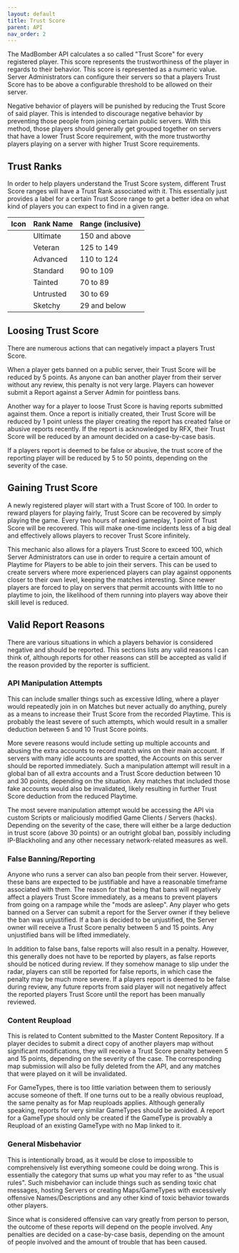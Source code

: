 ```yaml
---
layout: default
title: Trust Score
parent: API
nav_order: 2
---
```


The MadBomber API calculates a so called "Trust Score" for every registered player. This score represents the trustworthiness of the player in regards to their behavior. This score is represented as a numeric value. Server Administrators can configure their servers so that a players Trust Score has to be above a configurable threshold to be allowed on their server.

Negative behavior of players will be punished by reducing the Trust Score of said player. This is intended to discourage negative behavior by preventing those people from joining certain public servers. With this method, those players should generally get grouped together on servers that have a lower Trust Score requirement, with the more trustworthy players playing on a server with higher Trust Score requirements.

Trust Ranks
-----------

In order to help players understand the Trust Score system, different Trust Score ranges will have a Trust Rank associated with it. This essentially just provides a label for a certain Trust Score range to get a better idea on what kind of players you can expect to find in a given range.

| Icon | Rank Name | Range (inclusive) |
|------|-----------|-------------------|
|      | Ultimate  | 150 and above     |
|      | Veteran   | 125 to 149        |
|      | Advanced  | 110 to 124        |
|      | Standard  | 90 to 109         |
|      | Tainted   | 70 to 89          |
|      | Untrusted | 30 to 69          |
|      | Sketchy   | 29 and below      |

Loosing Trust Score
-------------------

There are numerous actions that can negatively impact a players Trust Score.

When a player gets banned on a public server, their Trust Score will be reduced by 5 points. As anyone can ban another player from their server without any review, this penalty is not very large. Players can however submit a Report against a Server Admin for pointless bans.

Another way for a player to loose Trust Score is having reports submitted against them. Once a report is initially created, their Trust Score will be reduced by 1 point unless the player creating the report has created false or abusive reports recently. If the report is acknowledged by RFX, their Trust Score will be reduced by an amount decided on a case-by-case basis.

If a players report is deemed to be false or abusive, the trust score of the reporting player will be reduced by 5 to 50 points, depending on the severity of the case.

Gaining Trust Score
-------------------

A newly registered player will start with a Trust Score of 100. In order to reward players for playing fairly, Trust Score can be recovered by simply playing the game. Every two hours of ranked gameplay, 1 point of Trust Score will be recovered. This will make one-time incidents less of a big deal and effectively allows players to recover Trust Score infinitely.

This mechanic also allows for a players Trust Score to exceed 100, which Server Administrators can use in order to require a certain amount of Playtime for Players to be able to join their servers. This can be used to create servers where more experienced players can play against opponents closer to their own level, keeping the matches interesting. Since newer players are forced to play on servers that permit accounts with little to no playtime to join, the likelihood of them running into players way above their skill level is reduced.

Valid Report Reasons
--------------------

There are various situations in which a players behavior is considered negative and should be reported. This sections lists any valid reasons I can think of, although reports for other reasons can still be accepted as valid if the reason provided by the reporter is sufficient.

### API Manipulation Attempts

This can include smaller things such as excessive Idling, where a player would repeatedly join in on Matches but never actually do anything, purely as a means to increase their Trust Score from the recorded Playtime. This is probably the least severe of such attempts, which would result in a smaller deduction between 5 and 10 Trust Score points.

More severe reasons would include setting up multiple accounts and abusing the extra accounts to record match wins on their main account. If servers with many idle accounts are spotted, the Accounts on this server should be reported immediately. Such a manipulation attempt will result in a global ban of all extra accounts and a Trust Score deduction between 10 and 30 points, depending on the situation. Any matches that included those fake accounts would also be invalidated, likely resulting in further Trust Score deduction from the reduced Playtime.

The most severe manipulation attempt would be accessing the API via custom Scripts or maliciously modified Game Clients / Servers (hacks). Depending on the severity of the case, there will either be a large deduction in trust score (above 30 points) or an outright global ban, possibly including IP-Blackholing and any other necessary network-related measures as well.

### False Banning/Reporting

Anyone who runs a server can also ban people from their server. However, these bans are expected to be justifiable and have a reasonable timeframe associated with them. The reason for that being that bans will negatively affect a players Trust Score immediately, as a means to prevent players from going on a rampage while the "mods are asleep". Any player who gets banned on a Server can submit a report for the Server owner if they believe the ban was unjustified. If a ban is decided to be unjustified, the Server owner will receive a Trust Score penalty between 5 and 15 points. Any unjustified bans will be lifted immediately.

In addition to false bans, false reports will also result in a penalty. However, this generally does not have to be reported by players, as false reports should be noticed during review. If they somehow manage to slip under the radar, players can still be reported for false reports, in which case the penalty may be much more severe. If a players report is deemed to be false during review, any future reports from said player will not negatively affect the reported players Trust Score until the report has been manually reviewed.

### Content Reupload

This is related to Content submitted to the Master Content Repository. If a player decides to submit a direct copy of another players map without significant modifications, they will receive a Trust Score penalty between 5 and 15 points, depending on the severity of the case. The corresponding map submission will also be fully deleted from the API, and any matches that were played on it will be invalidated.

For GameTypes, there is too little variation between them to seriously accuse someone of theft. If one turns out to be a really obvious reupload, the same penalty as for Map reuploads applies. Although generally speaking, reports for very similar GameTypes should be avoided. A report for a GameType should only be created if the GameType is provably a Reupload of an existing GameType with no Map linked to it.

### General Misbehavior

This is intentionally broad, as it would be close to impossible to comprehensively list everything someone could be doing wrong. This is essentially the category that sums up what you may refer to as "the usual rules". Such misbehavior can include things such as sending toxic chat messages, hosting Servers or creating Maps/GameTypes with excessively offensive Names/Descriptions and any other kind of toxic behavior towards other players.

Since what is considered offensive can vary greatly from person to person, the outcome of these reports will depend on the people involved. Any penalties are decided on a case-by-case basis, depending on the amount of people involved and the amount of trouble that has been caused.